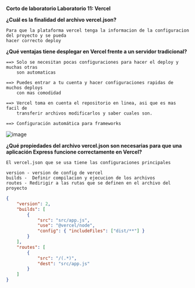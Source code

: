 **Corto de laboratorio Laboratorio 11: Vercel** 

**¿Cuál es la finalidad del archivo vercel.json?**

    Para que la plataforma vercel tenga la informacion de la configuracion del proyecto y se pueda
    hacer correcto deploy
  
**¿Qué ventajas tiene desplegar en Vercel frente a un servidor tradicional?**

    ==> Solo se necesitan pocas configuraciones para hacer el deploy y muchas otras 
        son automaticas
        
    ==> Puedes entrar a tu cuenta y hacer configuraciones rapidas de muchos deploys 
        con mas comodidad
        
    ==> Vercel toma en cuenta el repositorio en linea, asi que es mas facil de 
        transferir archivos modificarlos y saber cuales son. 
        
    ==> Configuración automática para frameworks
    
  ![image](https://github.com/user-attachments/assets/7b52b773-028c-44ee-87ff-ee6cc2dd0c11)

  

**¿Qué propiedades del archivo vercel.json son necesarias para que una
aplicación Express funcione correctamente en Vercel?**

    El vercel.json que se usa tiene las configuraciones principales 
    
    version - version de config de vercel
    builds -  Definir compilacion y ejecucion de los archivos
    routes - Redirigir a las rutas que se definen en el archivo del proyecto 

```json
{
    "version": 2,
    "builds": [
        {
            "src": "src/app.js",
            "use": "@vercel/node",
            "config": { "includeFiles": ["dist/**"] }
        }
    ],
    "routes": [
        {
            "src": "/(.*)",
            "dest": "src/app.js"
        }
    ]
}
